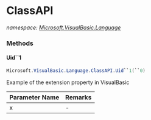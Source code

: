 ﻿# ClassAPI
_namespace: <a href="#" onClick="load('/docs/Microsoft.VisualBasic.Language/index.md')">Microsoft.VisualBasic.Language</a>_





### Methods

#### Uid``1
```csharp
Microsoft.VisualBasic.Language.ClassAPI.Uid``1(``0)
```
Example of the extension property in VisualBasic

|Parameter Name|Remarks|
|--------------|-------|
|x|-|



